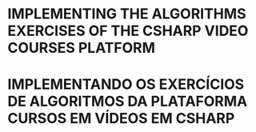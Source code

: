 # IMPLEMENTING THE ALGORITHMS EXERCISES OF THE CSHARP VIDEO COURSES PLATFORM

# IMPLEMENTANDO OS EXERCÍCIOS DE ALGORITMOS DA PLATAFORMA CURSOS EM VÍDEOS EM CSHARP
